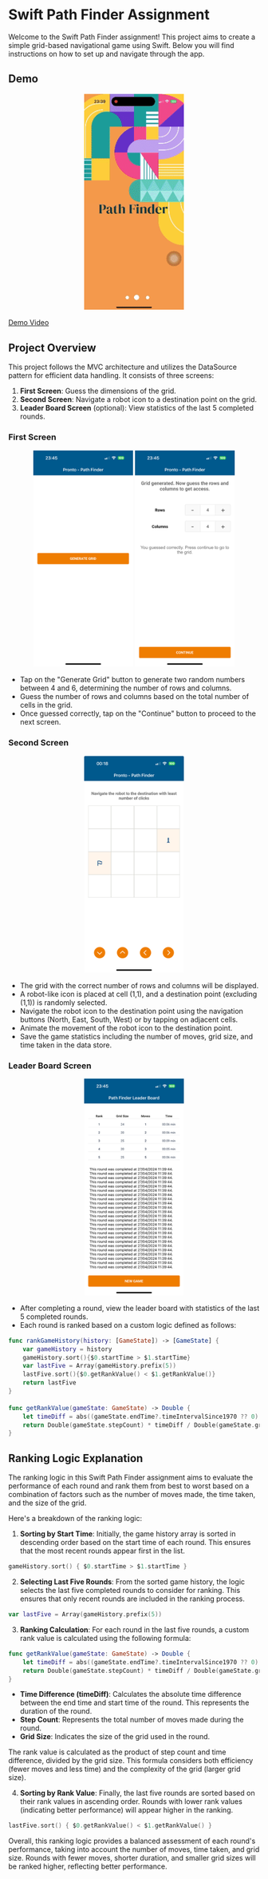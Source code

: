 # Swift Path Finder Assignment

Welcome to the Swift Path Finder assignment! This project aims to create a simple grid-based navigational game using Swift. Below you will find instructions on how to set up and navigate through the app.

## Demo

<p align="center">
  <img src="PathFinder/Examples/RPReplay_Final1714241408.gif" width="200">
  
</p>


[Demo Video](https://drive.google.com/file/d/1uGdqj55cCL0HAvRnWVKldYjtpHzxzpV-/view?usp=sharing)


## Project Overview

This project follows the MVC architecture and utilizes the DataSource pattern for efficient data handling. It consists of three screens:

1. **First Screen**: Guess the dimensions of the grid.
2. **Second Screen**: Navigate a robot icon to a destination point on the grid.
3. **Leader Board Screen** (optional): View statistics of the last 5 completed rounds.

### First Screen

<p align="center">
  <img src="PathFinder/Examples/GenerateGrid.PNG" width="200">
  <img src="PathFinder/Examples/GuessGrid.PNG" width="200">
</p>


- Tap on the "Generate Grid" button to generate two random numbers between 4 and 6, determining the number of rows and columns.
- Guess the number of rows and columns based on the total number of cells in the grid.
- Once guessed correctly, tap on the "Continue" button to proceed to the next screen.

### Second Screen

<p align="center">
  <img src="PathFinder/Examples/Grid.jpeg" width="200">
</p>

- The grid with the correct number of rows and columns will be displayed.
- A robot-like icon is placed at cell (1,1), and a destination point (excluding (1,1)) is randomly selected.
- Navigate the robot icon to the destination point using the navigation buttons (North, East, South, West) or by tapping on adjacent cells.
- Animate the movement of the robot icon to the destination point.
- Save the game statistics including the number of moves, grid size, and time taken in the data store.

### Leader Board Screen

<p align="center">
  <img src="PathFinder/Examples/LeaderBoard.PNG" width="200">
</p>

- After completing a round, view the leader board with statistics of the last 5 completed rounds.
- Each round is ranked based on a custom logic defined as follows:

```swift
func rankGameHistory(history: [GameState]) -> [GameState] {
    var gameHistory = history
    gameHistory.sort(){$0.startTime > $1.startTime}
    var lastFive = Array(gameHistory.prefix(5))
    lastFive.sort(){$0.getRankValue() < $1.getRankValue()}
    return lastFive
}

func getRankValue(gameState: GameState) -> Double {
    let timeDiff = abs((gameState.endTime?.timeIntervalSince1970 ?? 0) - gameState.startTime.timeIntervalSince1970)
    return Double(gameState.stepCount) * timeDiff / Double(gameState.gridSize)
}
```

## Ranking Logic Explanation

The ranking logic in this Swift Path Finder assignment aims to evaluate the performance of each round and rank them from best to worst based on a combination of factors such as the number of moves made, the time taken, and the size of the grid.

Here's a breakdown of the ranking logic:

1. **Sorting by Start Time**: Initially, the game history array is sorted in descending order based on the start time of each round. This ensures that the most recent rounds appear first in the list.

```swift
gameHistory.sort() { $0.startTime > $1.startTime }
```

2. **Selecting Last Five Rounds**: From the sorted game history, the logic selects the last five completed rounds to consider for ranking. This ensures that only recent rounds are included in the ranking process.

```swift
var lastFive = Array(gameHistory.prefix(5))
```

3. **Ranking Calculation**: For each round in the last five rounds, a custom rank value is calculated using the following formula:

```swift
func getRankValue(gameState: GameState) -> Double {
    let timeDiff = abs((gameState.endTime?.timeIntervalSince1970 ?? 0) - gameState.startTime.timeIntervalSince1970)
    return Double(gameState.stepCount) * timeDiff / Double(gameState.gridSize)
}
```

- **Time Difference (timeDiff)**: Calculates the absolute time difference between the end time and start time of the round. This represents the duration of the round.
- **Step Count**: Represents the total number of moves made during the round.
- **Grid Size**: Indicates the size of the grid used in the round.

The rank value is calculated as the product of step count and time difference, divided by the grid size. This formula considers both efficiency (fewer moves and less time) and the complexity of the grid (larger grid size).

4. **Sorting by Rank Value**: Finally, the last five rounds are sorted based on their rank values in ascending order. Rounds with lower rank values (indicating better performance) will appear higher in the ranking.

```swift
lastFive.sort() { $0.getRankValue() < $1.getRankValue() }
```

Overall, this ranking logic provides a balanced assessment of each round's performance, taking into account the number of moves, time taken, and grid size. Rounds with fewer moves, shorter duration, and smaller grid sizes will be ranked higher, reflecting better performance.

